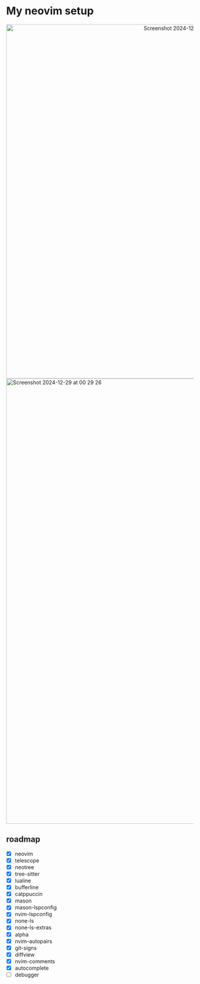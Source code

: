# My neovim setup

<div align="center">
  <img width="952" alt="Screenshot 2024-12-29 at 11 12 39" src="https://github.com/user-attachments/assets/a87b0632-9926-4959-bc53-c78f15f4fe6b" />
</div>
<img width="1197" alt="Screenshot 2024-12-29 at 00 29 26" src="https://github.com/user-attachments/assets/0a84f61b-3a2b-4803-8fa8-e1805008a467" />

## roadmap

- [x] neovim
- [x] telescope
- [x] neotree
- [x] tree-sitter
- [x] lualine
- [x] bufferline
- [x] catppuccin
- [x] mason
- [x] mason-lspconfig
- [x] nvim-lspconfig
- [x] none-ls
- [x] none-ls-extras
- [x] alpha
- [x] nvim-autopairs
- [x] git-signs 
- [x] diffview
- [x] nvim-comments
- [x] autocomplete
- [ ] debugger
